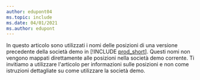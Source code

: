 ```yaml
---
author: edupont04
ms.topic: include
ms.date: 04/01/2021
ms.author: edupont
---
```

In questo articolo sono utilizzati i nomi delle posizioni di una versione precedente della società demo in [!INCLUDE [prod_short](prod_short.md)]. Questi nomi non vengono mappati direttamente alle posizioni nella società demo corrente. Ti invitiamo a utilizzare l'articolo per informazioni sulle posizioni e non come istruzioni dettagliate su come utilizzare la società demo.